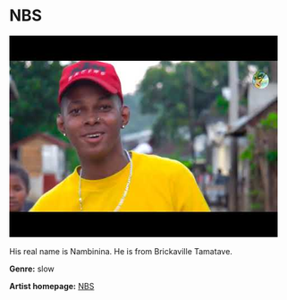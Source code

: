 # NBS

![NBS](nbs.jpg)

His real name is Nambinina. He is from Brickaville Tamatave.

**Genre:** slow

**Artist homepage:** [NBS](https://web.facebook.com/2106415959668846/videos/485688032381469/?_rdc=1&_rdr)
